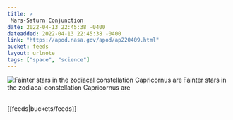 ```yaml
---
title: > 
 Mars-Saturn Conjunction
date: 2022-04-13 22:45:38 -0400
dateadded: 2022-04-13 22:45:38 -0400
link: "https://apod.nasa.gov/apod/ap220409.html"
bucket: feeds
layout: urlnote
tags: ["space", "science"]
--- 
```

<p><a href="https://apod.nasa.gov/apod/ap220409.html"><img src="https://apod.nasa.gov/apod/calendar/S_220409.jpg" align="left" alt="Fainter stars in the zodiacal constellation Capricornus are" border="0" /></a> Fainter stars in the zodiacal constellation Capricornus are</p><br clear="all"/>
 <!-- end excerpt --> 
<div class='bucket'>[[feeds|buckets/feeds]]</div> 
